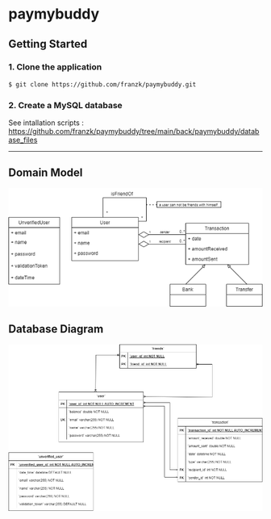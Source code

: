 # paymybuddy

## Getting Started

### 1. Clone the application

```bash
$ git clone https://github.com/franzk/paymybuddy.git
```

### 2. Create a MySQL database
See intallation scripts : <https://github.com/franzk/paymybuddy/tree/main/back/paymybuddy/database_files>

---

## Domain Model

![PayMyBuddy Domain Model](/doc/paymybuddy_domain_model.png)

## Database Diagram

![PayMyBuddy Database Diagram Model](/doc/paymybuddy_database_diagram.png)
